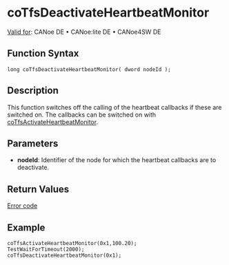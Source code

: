 # coTfsDeactivateHeartbeatMonitor

[Valid for](../../../../Shared/FeatureAvailability.md): CANoe DE • CANoe:lite DE • CANoe4SW DE

## Function Syntax

```plaintext
long coTfsDeactivateHeartbeatMonitor( dword nodeId );
```

## Description

This function switches off the calling of the heartbeat callbacks if these are switched on. The callbacks can be switched on with [coTfsActivateHeartbeatMonitor](CAPLfunctionCoTfsActivateHeartbeatMonitor.md).

## Parameters

- **nodeId**: Identifier of the node for which the heartbeat callbacks are to deactivate.

## Return Values

[Error code](../CAPLfunctionsCANopenNLTFSErrorCodes.md)

## Example

```plaintext
coTfsActivateHeartbeatMonitor(0x1,100.20);
TestWaitForTimeout(2000);
coTfsDeactivateHeartbeatMonitor(0x1);
```

